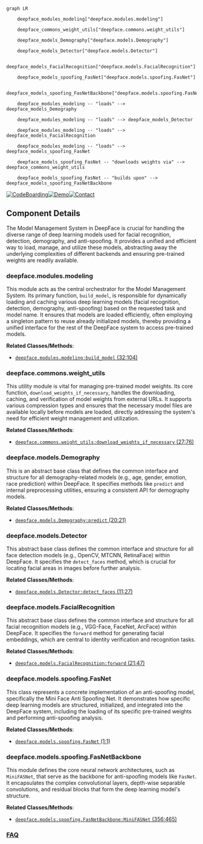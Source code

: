 ```mermaid

graph LR

    deepface_modules_modeling["deepface.modules.modeling"]

    deepface_commons_weight_utils["deepface.commons.weight_utils"]

    deepface_models_Demography["deepface.models.Demography"]

    deepface_models_Detector["deepface.models.Detector"]

    deepface_models_FacialRecognition["deepface.models.FacialRecognition"]

    deepface_models_spoofing_FasNet["deepface.models.spoofing.FasNet"]

    deepface_models_spoofing_FasNetBackbone["deepface.models.spoofing.FasNetBackbone"]

    deepface_modules_modeling -- "loads" --> deepface_models_Demography

    deepface_modules_modeling -- "loads" --> deepface_models_Detector

    deepface_modules_modeling -- "loads" --> deepface_models_FacialRecognition

    deepface_modules_modeling -- "loads" --> deepface_models_spoofing_FasNet

    deepface_models_spoofing_FasNet -- "downloads weights via" --> deepface_commons_weight_utils

    deepface_models_spoofing_FasNet -- "builds upon" --> deepface_models_spoofing_FasNetBackbone

```

[![CodeBoarding](https://img.shields.io/badge/Generated%20by-CodeBoarding-9cf?style=flat-square)](https://github.com/CodeBoarding/GeneratedOnBoardings)[![Demo](https://img.shields.io/badge/Try%20our-Demo-blue?style=flat-square)](https://www.codeboarding.org/demo)[![Contact](https://img.shields.io/badge/Contact%20us%20-%20contact@codeboarding.org-lightgrey?style=flat-square)](mailto:contact@codeboarding.org)



## Component Details



The Model Management System in DeepFace is crucial for handling the diverse range of deep learning models used for facial recognition, detection, demography, and anti-spoofing. It provides a unified and efficient way to load, manage, and utilize these models, abstracting away the underlying complexities of different backends and ensuring pre-trained weights are readily available.



### deepface.modules.modeling

This module acts as the central orchestrator for the Model Management System. Its primary function, `build_model`, is responsible for dynamically loading and caching various deep learning models (facial recognition, detection, demography, anti-spoofing) based on the requested task and model name. It ensures that models are loaded efficiently, often employing a singleton pattern to reuse already initialized models, thereby providing a unified interface for the rest of the DeepFace system to access pre-trained models.





**Related Classes/Methods**:



- <a href="https://github.com/serengil/deepface/blob/master/deepface/modules/modeling.py#L32-L104" target="_blank" rel="noopener noreferrer">`deepface.modules.modeling:build_model` (32:104)</a>





### deepface.commons.weight_utils

This utility module is vital for managing pre-trained model weights. Its core function, `download_weights_if_necessary`, handles the downloading, caching, and verification of model weights from external URLs. It supports various compression types and ensures that the necessary model files are available locally before models are loaded, directly addressing the system's need for efficient weight management and utilization.





**Related Classes/Methods**:



- <a href="https://github.com/serengil/deepface/blob/master/deepface/commons/weight_utils.py#L27-L76" target="_blank" rel="noopener noreferrer">`deepface.commons.weight_utils:download_weights_if_necessary` (27:76)</a>





### deepface.models.Demography

This is an abstract base class that defines the common interface and structure for all demography-related models (e.g., age, gender, emotion, race prediction) within DeepFace. It specifies methods like `predict` and internal preprocessing utilities, ensuring a consistent API for demography models.





**Related Classes/Methods**:



- <a href="https://github.com/serengil/deepface/blob/master/deepface/models/Demography.py#L20-L21" target="_blank" rel="noopener noreferrer">`deepface.models.Demography:predict` (20:21)</a>





### deepface.models.Detector

This abstract base class defines the common interface and structure for all face detection models (e.g., OpenCV, MTCNN, RetinaFace) within DeepFace. It specifies the `detect_faces` method, which is crucial for locating facial areas in images before further analysis.





**Related Classes/Methods**:



- <a href="https://github.com/serengil/deepface/blob/master/deepface/models/Detector.py#L11-L27" target="_blank" rel="noopener noreferrer">`deepface.models.Detector:detect_faces` (11:27)</a>





### deepface.models.FacialRecognition

This abstract base class defines the common interface and structure for all facial recognition models (e.g., VGG-Face, FaceNet, ArcFace) within DeepFace. It specifies the `forward` method for generating facial embeddings, which are central to identity verification and recognition tasks.





**Related Classes/Methods**:



- <a href="https://github.com/serengil/deepface/blob/master/deepface/models/FacialRecognition.py#L21-L47" target="_blank" rel="noopener noreferrer">`deepface.models.FacialRecognition:forward` (21:47)</a>





### deepface.models.spoofing.FasNet

This class represents a concrete implementation of an anti-spoofing model, specifically the Mini Face Anti Spoofing Net. It demonstrates how specific deep learning models are structured, initialized, and integrated into the DeepFace system, including the loading of its specific pre-trained weights and performing anti-spoofing analysis.





**Related Classes/Methods**:



- <a href="https://github.com/serengil/deepface/blob/master/deepface/models/spoofing/FasNet.py#L1-L1" target="_blank" rel="noopener noreferrer">`deepface.models.spoofing.FasNet` (1:1)</a>





### deepface.models.spoofing.FasNetBackbone

This module defines the core neural network architectures, such as `MiniFASNet`, that serve as the backbone for anti-spoofing models like `FasNet`. It encapsulates the complex convolutional layers, depth-wise separable convolutions, and residual blocks that form the deep learning model's structure.





**Related Classes/Methods**:



- <a href="https://github.com/serengil/deepface/blob/master/deepface/models/spoofing/FasNetBackbone.py#L356-L465" target="_blank" rel="noopener noreferrer">`deepface.models.spoofing.FasNetBackbone:MiniFASNet` (356:465)</a>









### [FAQ](https://github.com/CodeBoarding/GeneratedOnBoardings/tree/main?tab=readme-ov-file#faq)
